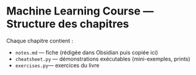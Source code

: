 # Machine Learning Course — Structure des chapitres

Chaque chapitre contient :
- `notes.md` — fiche (rédigée dans Obsidian puis copiée ici)
- `cheatsheet.py` — démonstrations exécutables (mini-exemples, prints)
- `exercises.py`— exercices du livre
